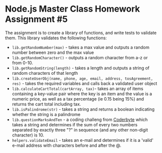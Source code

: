 # Node.js Master Class Homework Assignment #5

The assignment is to create a library of functions, and write tests to validate them. This library validates the following functions:

- `lib.getRandomNumber(max)` - takes a max value and outputs a random number between zero and the max value
- `lib.getRandomCharacter()` - outputs a random character from a-z or from 0-10.
- `lib.getRandomString(length)` - takes a length and outputs a string of random characters of that length
- `lib.createUserObj(name, phone, age, email, address, tosAgreement, res)` - takes the required variables and calls back a validated user object
- `lib.calculateCartTotal(cartArray, tax)`- takes an array of items containing a key-value pair where the key is an item and the value is a numeric price, as well as a tax percentage (ie 0.15 being 15%) and returns the cart total including tax.
- `lib.isPalindrome(str)` - takes a string and returns a boolean indicating whether the string is a palindrome
- `lib.questionMarksAndTen` - a coding challeng from [Coderbyte](https://medium.com/coderbyte/the-5-hardest-code-challenges-for-beginners-e410da4474b) which takes a string and determines if the sum of every two numbers separated by exactly three "?" in sequence (and any other non-digit character) is 10.
- `helpers.validateEmail` - takes an e-mail and determines if it is a 'valid' e-mail address with characters before and after the @.
